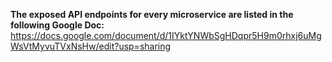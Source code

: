 **The exposed API endpoints for every microservice are listed in the following Google Doc:**
https://docs.google.com/document/d/1IYktYNWbSgHDqpr5H9m0rhxj6uMgWsVtMyvuTVxNsHw/edit?usp=sharing